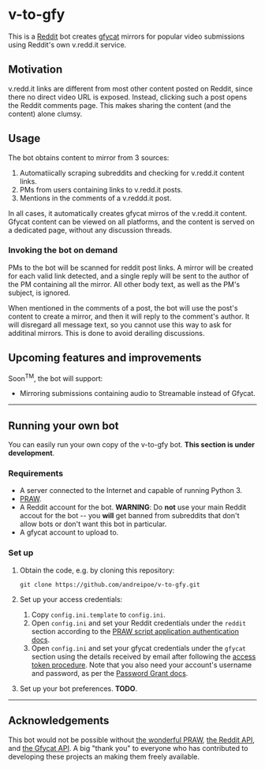 # v-to-gfy

This is a [Reddit](https://reddit.com) bot creates [gfycat](https://gfycat.com/) mirrors for popular video submissions using Reddit's own v.redd.it service.

## Motivation

v.redd.it links are different from most other content posted on Reddit, since there no direct video URL is exposed. Instead, clicking such a post opens the Reddit comments page. This makes sharing the content (and the content) alone clumsy.

## Usage

The bot obtains content to mirror from 3 sources:

1. Automatiically scraping subreddits and checking for v.redd.it content links.
2. PMs from users containing links to v.redd.it posts.
3. Mentions in the comments of a v.reddd.it post.

In all cases, it automatically creates gfycat mirros of the v.redd.it content. Gfycat content can be viewed on all platforms, and the content is served on a dedicated page, without any discussion threads.

### Invoking the bot on demand

PMs to the bot will be scanned for reddit post links. A mirror will be created for each valid link detected, and a single reply will be sent to the author of the PM containing all the mirror. All other body text, as well as the PM's subject, is ignored.

When mentioned in the comments of a post, the bot will use the post's content to create a mirror, and then it will reply to the comment's author. It will disregard all message text, so you cannot use this way to ask for additinal mirrors. This is done to avoid derailing discussions.

## Upcoming features and improvements

Soon<sup>TM</sup>, the bot will support:

* Mirroring submissions containing audio to Streamable instead of Gfycat.

---------------------------------------

## Running your own bot

You can easily run your own copy of the v-to-gfy bot. **This section is under development**.

### Requirements

* A server connected to the Internet and capable of running Python 3.
* [PRAW](http://praw.readthedocs.io/en/latest/getting_started/installation.html).
* A Reddit account for the bot. **WARNING**: Do **not** use your main Reddit accout for the bot -- you **will** get banned from subreddits that don't allow bots or don't want this bot in particular.
* A gfycat account to upload to.

### Set up

1. Obtain the code, e.g. by cloning this repository:

    ```
    git clone https://github.com/andreipoe/v-to-gfy.git
    ```

2. Set up your access credentials:
   1. Copy `config.ini.template` to `config.ini`.
   2. Open `config.ini` and set your Reddit credentials under the `reddit` section according to the [PRAW script application authentication docs](http://praw.readthedocs.io/en/latest/getting_started/authentication.html).
   3. Open `config.ini` and set your gfycat credentials under the `gfycat` section using the details received by email after following the [access token procedure](https://developers.gfycat.com/api/#quick-start). Note that you also need your account's username and password, as per the [Password Grant docs](https://developers.gfycat.com/api/#password-grant).
3. Set up your bot preferences. **TODO**.

---------------------------------------

## Acknowledgements

This bot would not be possible without [the wonderful PRAW](https://github.com/praw-dev/praw), [the Reddit API](https://www.reddit.com/dev/api), and [the Gfycat API](https://developers.gfycat.com/). A big "thank you" to everyone who has contributed to developing these projects an making them freely available.

